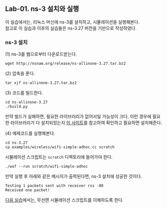 ## Lab-01. ns-3 설치와 실행

이 실습에서는, 리눅스 머신에 ns-3를 설치하고, 시뮬레이션을 실행해본다.  
참고로 이 실습과 이후의 실습들은 ns-3.27 버전을 기반으로 작성하였다.

### ns-3 설치

(1) ns-3를 웹으로부터 다운로드받는다.

```
wget http://nsnam.org/release/ns-allinone-3.27.tar.bz2
```

(2) 압축을 푼다.

```
tar xjf ns-allinone-3.27.tar.bz2
```

(3) 코드를 빌드한다.

```
cd ns-allinone-3.27
./build.py
```

만약 빌드가 실패하면, 필요한 라이브러리가 없어서일 가능성이 크다. 이런 경우에 필요한 라이브러리가 다 설치되었는지
[이 사이트](https://www.nsnam.org/wiki/Installation#Prerequisites)를 참고하여 확인하고 필요하면 설치해준다.

(4) 예제코드를 실행해본다.

```
cd ns-3.27
cp examples/wireless/wifi-simple-adhoc.cc scratch
```

시뮬레이션 스크립트는 ```scratch``` 디렉토리에 들어가야 한다.

```
./waf --run scratch/wifi-simple-adhoc
```

만약 실행 후 아래와 같은 메시지가 출력된다면, ns-3 설치에 성공한 것이다.

```
Testing 1 packets sent with receiver rss -80
Received one packet!
```

[다음 실습](lab02.md)에서는, 무선랜 시뮬레이션 스크립트를 이해하도록 한다.





